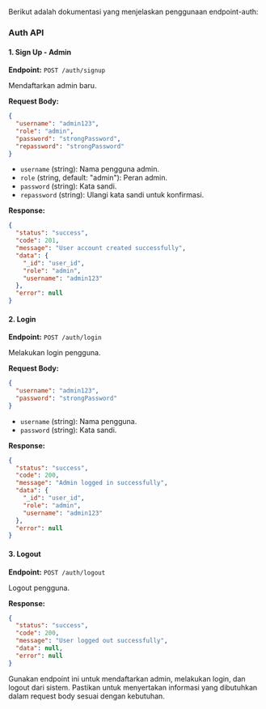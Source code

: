 Berikut adalah dokumentasi yang menjelaskan penggunaan endpoint-auth:

### Auth API

#### 1. **Sign Up - Admin**

**Endpoint:** `POST /auth/signup`

Mendaftarkan admin baru.

**Request Body:**

```json
{
  "username": "admin123",
  "role": "admin",
  "password": "strongPassword",
  "repassword": "strongPassword"
}
```

- `username` (string): Nama pengguna admin.
- `role` (string, default: "admin"): Peran admin.
- `password` (string): Kata sandi.
- `repassword` (string): Ulangi kata sandi untuk konfirmasi.

**Response:**

```json
{
  "status": "success",
  "code": 201,
  "message": "User account created successfully",
  "data": {
    "_id": "user_id",
    "role": "admin",
    "username": "admin123"
  },
  "error": null
}
```

#### 2. **Login**

**Endpoint:** `POST /auth/login`

Melakukan login pengguna.

**Request Body:**

```json
{
  "username": "admin123",
  "password": "strongPassword"
}
```

- `username` (string): Nama pengguna.
- `password` (string): Kata sandi.

**Response:**

```json
{
  "status": "success",
  "code": 200,
  "message": "Admin logged in successfully",
  "data": {
    "_id": "user_id",
    "role": "admin",
    "username": "admin123"
  },
  "error": null
}
```

#### 3. **Logout**

**Endpoint:** `POST /auth/logout`

Logout pengguna.

**Response:**

```json
{
  "status": "success",
  "code": 200,
  "message": "User logged out successfully",
  "data": null,
  "error": null
}
```

Gunakan endpoint ini untuk mendaftarkan admin, melakukan login, dan logout dari sistem. Pastikan untuk menyertakan informasi yang dibutuhkan dalam request body sesuai dengan kebutuhan.
